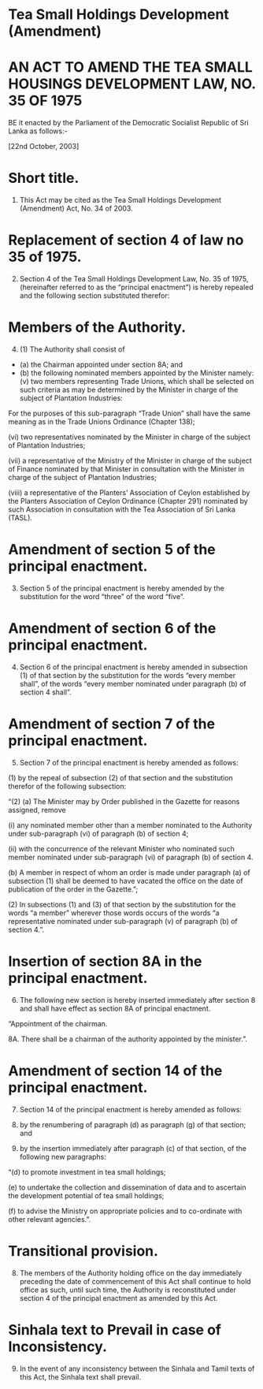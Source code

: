 # Tea Small Holdings Development (Amendment)

# AN ACT TO AMEND THE TEA SMALL HOUSINGS DEVELOPMENT LAW, NO. 35 OF 1975

BE it enacted by the Parliament of the Democratic Socialist Republic of Sri Lanka as follows:-

[22nd October, 2003]

# Short title.

1. This Act may be cited as the Tea Small Holdings Development (Amendment) Act, No. 34 of 2003.

# Replacement of section 4 of law no 35 of 1975.

2. Section 4 of the Tea Small Holdings Development Law, No. 35 of 1975, (hereinafter referred to as the “principal enactment”) is hereby repealed and the following section substituted therefor:

# Members of the Authority.

4. (1) The Authority shall consist of

- (a) the Chairman appointed under section 8A; and
- (b) the following nominated members appointed by the Minister namely:
(v) two members representing Trade Unions, which shall be selected on such criteria as may be determined by the Minister in charge of the subject of Plantation Industries:

For the purposes of this sub-paragraph “Trade Union” shall have the same meaning as in the Trade Unions Ordinance (Chapter 138);

(vi) two representatives nominated by the Minister in charge of the subject of Plantation Industries;

(vii) a representative of the Ministry of the Minister in charge of the subject of Finance nominated by that Minister in consultation with the Minister in charge of the subject of Plantation Industries;

(viii) a representative of the Planters’ Association of Ceylon established by the Planters Association of Ceylon Ordinance (Chapter 291) nominated by such Association in consultation with the Tea Association of Sri Lanka (TASL).

# Amendment of section 5 of the principal enactment.

3. Section 5 of the principal enactment is hereby amended by the substitution for the word “three” of the word “five”.

# Amendment of section 6 of the principal enactment.

4. Section 6 of the principal enactment is hereby amended in subsection (1) of that section by the substitution for the words “every member shall”, of the words “every member nominated under paragraph (b) of section 4 shall”.

# Amendment of section 7 of the principal enactment.

5. Section 7 of the principal enactment is hereby amended as follows:

(1) by the repeal of subsection (2) of that section and the substitution therefor of the following subsection:

“(2) (a) The Minister may by Order published in the Gazette for reasons assigned, remove

(i) any nominated member other than a member nominated to the Authority under sub-paragraph (vi) of paragraph (b) of section 4;

(ii) with the concurrence of the relevant Minister who nominated such member nominated under sub-paragraph (vi) of paragraph (b) of section 4.

(b) A member in respect of whom an order is made under paragraph (a) of subsection (1) shall be deemed to have vacated the office on the date of publication of the order in the Gazette.”;

(2) In subsections (1) and (3) of that section by the substitution for the words “a member” wherever those words occurs of the words “a representative nominated under sub-paragraph (v) of paragraph (b) of section 4.”.
# Insertion of section 8A in the principal enactment.

6. The following new section is hereby inserted immediately after section 8 and shall have effect as section 8A of principal enactment.

“Appointment of the chairman.

8A. There shall be a chairman of the authority appointed by the minister.”.

# Amendment of section 14 of the principal enactment.

7. Section 14 of the principal enactment is hereby amended as follows:

1. by the renumbering of paragraph (d) as paragraph (g) of that section; and
2. by the insertion immediately after paragraph (c) of that section, of the following new paragraphs:

“(d) to promote investment in tea small holdings;

(e) to undertake the collection and dissemination of data and to ascertain the development potential of tea small holdings;

(f) to advise the Ministry on appropriate policies and to co-ordinate with other relevant agencies.”.

# Transitional provision.

8. The members of the Authority holding office on the day immediately preceding the date of commencement of this Act shall continue to hold office as such, until such time, the Authority is reconstituted under section 4 of the principal enactment as amended by this Act.

# Sinhala text to Prevail in case of Inconsistency.

9. In the event of any inconsistency between the Sinhala and Tamil texts of this Act, the Sinhala text shall prevail.